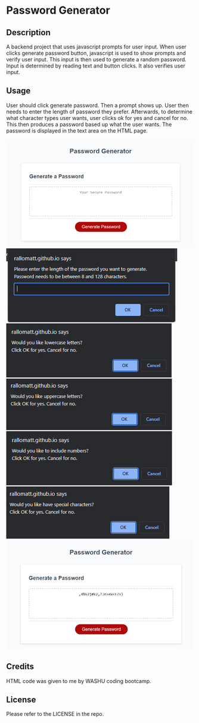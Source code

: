# Password Generator

## Description

A backend project that uses javascript prompts for user input. When user clicks generate password button, javascript is used to show prompts and verify user input. This input is then used to generate a random password. Input is determined by reading text and button clicks. It also verifies user input. 

## Usage

User should click generate password. Then a prompt shows up. User then needs to enter the length of password they prefer. Afterwards, to determine what character types user wants, user clicks ok for yes and cancel for no. This then produces a password based up what the user wants. The password is displayed in the text area on the HTML page. 

![alt text](images/homepage.png)
![alt text](images/prompt1.png)
![alt text](images/prompt2.png)
![alt text](images/prompt3.png)
![alt text](images/prompt4.png)
![alt text](images/prompt5.png)
![alt text](images/finalResult.png)
     
## Credits

HTML code was given to me by WASHU coding bootcamp.

## License

Please refer to the LICENSE in the repo.